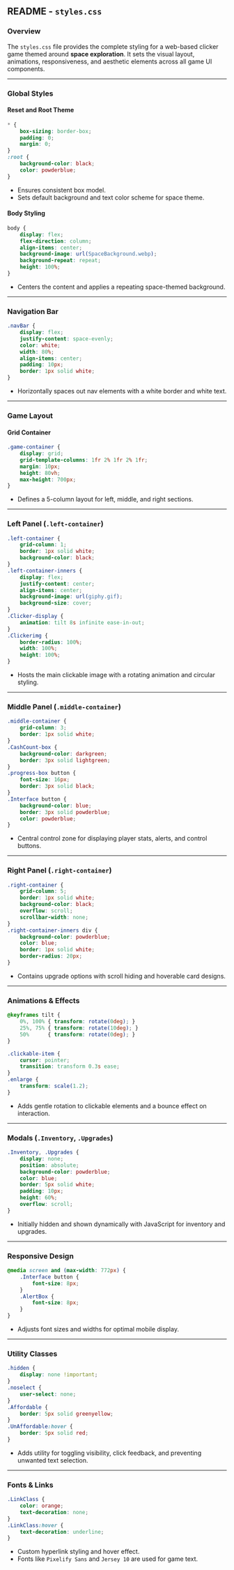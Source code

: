 ## README - `styles.css`

### Overview

The `styles.css` file provides the complete styling for a web-based clicker game themed around **space exploration**. It sets the visual layout, animations, responsiveness, and aesthetic elements across all game UI components.

---

### Global Styles

#### Reset and Root Theme

```css
* {
    box-sizing: border-box;
    padding: 0;
    margin: 0;
}
:root {
    background-color: black;
    color: powderblue;
}
```

* Ensures consistent box model.
* Sets default background and text color scheme for space theme.

#### Body Styling

```css
body {
    display: flex;
    flex-direction: column;
    align-items: center;
    background-image: url(SpaceBackground.webp);
    background-repeat: repeat;
    height: 100%;
}
```

* Centers the content and applies a repeating space-themed background.

---

### Navigation Bar

```css
.navBar {
    display: flex;
    justify-content: space-evenly;
    color: white;
    width: 80%;
    align-items: center;
    padding: 10px;
    border: 1px solid white;
}
```

* Horizontally spaces out nav elements with a white border and white text.

---

### Game Layout

#### Grid Container

```css
.game-container {
    display: grid;
    grid-template-columns: 1fr 2% 1fr 2% 1fr;
    margin: 10px;
    height: 80vh;
    max-height: 700px;
}
```

* Defines a 5-column layout for left, middle, and right sections.

---

### Left Panel (`.left-container`)

```css
.left-container {
    grid-column: 1;
    border: 1px solid white;
    background-color: black;
}
.left-container-inners {
    display: flex;
    justify-content: center;
    align-items: center;
    background-image: url(giphy.gif);
    background-size: cover;
}
.Clicker-display {
    animation: tilt 8s infinite ease-in-out;
}
.Clickerimg {
    border-radius: 100%;
    width: 100%;
    height: 100%;
}
```

* Hosts the main clickable image with a rotating animation and circular styling.

---

###  Middle Panel (`.middle-container`)

```css
.middle-container {
    grid-column: 3;
    border: 1px solid white;
}
.CashCount-box {
    background-color: darkgreen;
    border: 3px solid lightgreen;
}
.progress-box button {
    font-size: 16px;
    border: 3px solid black;
}
.Interface button {
    background-color: blue;
    border: 3px solid powderblue;
    color: powderblue;
}
```

* Central control zone for displaying player stats, alerts, and control buttons.

---

### Right Panel (`.right-container`)

```css
.right-container {
    grid-column: 5;
    border: 1px solid white;
    background-color: black;
    overflow: scroll;
    scrollbar-width: none;
}
.right-container-inners div {
    background-color: powderblue;
    color: blue;
    border: 1px solid white;
    border-radius: 20px;
}
```

* Contains upgrade options with scroll hiding and hoverable card designs.

---

### Animations & Effects

```css
@keyframes tilt {
    0%, 100% { transform: rotate(0deg); }
    25%, 75% { transform: rotate(10deg); }
    50%      { transform: rotate(0deg); }
}

.clickable-item {
    cursor: pointer;
    transition: transform 0.3s ease;
}
.enlarge {
    transform: scale(1.2);
}
```

* Adds gentle rotation to clickable elements and a bounce effect on interaction.

---

### Modals (`.Inventory`, `.Upgrades`)

```css
.Inventory, .Upgrades {
    display: none;
    position: absolute;
    background-color: powderblue;
    color: blue;
    border: 5px solid white;
    padding: 10px;
    height: 60%;
    overflow: scroll;
}
```

* Initially hidden and shown dynamically with JavaScript for inventory and upgrades.

---

### Responsive Design

```css
@media screen and (max-width: 772px) {
    .Interface button {
        font-size: 8px;
    }
    .AlertBox {
        font-size: 8px;
    }
}
```

* Adjusts font sizes and widths for optimal mobile display.

---

### Utility Classes

```css
.hidden {
    display: none !important;
}
.noselect {
    user-select: none;
}
.Affordable {
    border: 5px solid greenyellow;
}
.UnAffordable:hover {
    border: 5px solid red;
}
```

* Adds utility for toggling visibility, click feedback, and preventing unwanted text selection.

---

### Fonts & Links

```css
.LinkClass {
    color: orange;
    text-decoration: none;
}
.LinkClass:hover {
    text-decoration: underline;
}
```

* Custom hyperlink styling and hover effect.
* Fonts like `Pixelify Sans` and `Jersey 10` are used for game text.
